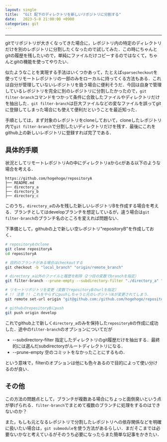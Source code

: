 ```yaml
---
layout: single
title:  "Git 配下のディレクトリを新しいリポジトリに分割する"
date:   2023-5-8 21:00:00 +0900
categories: git
---
```




---

gitでリポジトリが大きくなってきた場合に，レポジトリ内の特定のディレクトリだけを別のレポジトリに分割したくなったので試してみた．この時にちゃんとgitの履歴を残したいので，単純にファイルだけコピーするのではなくて，ちゃんとgitの機能を使ってやりたい．

似たようなことを実現する手法はいくつかあって，たとえば`sparsecheckout`を使ってリモートレポジトリの一部のみをローカルに持ってくる方法もある．これは自分が管理していないレポジトリを扱う場合に便利そうだ．今回は自身で管理しているレポジトリを完全に別のレポジトリに分割したかったので，`git filter-branch`コマンドをつかって条件に合致したファイルやディレクトリだけを抽出した．`git filter-branch`は巨大ファイルなどの変なファイルを誤ってgitに登録してしまった場合にも使えて便利だということを最近知った．

手順としては，まず対象のレポジトリをcloneしておいて，cloneしたレポジトリ内で`git filter-branch`で分割したいディレクトリだけを残す．最後にこれをgithub上の新しいレポジトリに登録すれば完了である．


## 具体的手順

状況としてリモートレポジトリAの中にディレクトリaからcがある以下のような場合を考える．

```
https://github.com/hogehoge/repositoryA
├── README.md
├── directory_a
├── directory_b
├── directory_c
```

このうち，`directory_a`のみを残した新しいレポジトリBを作成する場合を考える．ブランチとしてはdevelopブランチを想定しているが，違う場合は`git filter-branch`のブランチ名のところを変えれば問題ない．

下準備として，githubの上で新しい空レポジトリ"repositoryB"を作成しておく．

```bash
# repositoryAのclone
git clone repositoryA
cd repositoryA

# 目的のブランチがある場合はcheckoutする
git checkout -b "local_branch" "origin/remote_branch"

# directory_a以外のファイルと履歴を削除（2つ目の変数でbranchを指定）
git filter-branch --prune-empty --subdirectory-filter "./directory_a" "develop"

# リモートリポジトリを変更（変数でrepositoryBのurlを指定）
# !! 注意 !! これをやらずにpushしちゃうと元のレポジトリAが変更されてしまう．
git remote set-url origin "git@github.com:/github.com/hogehoge/repositoryB"

# githubのrepositoryBにpush
git push origin develop
```

これでgithub上で新しく`directory_a`のみを保持した`repositoryB`の作成に成功した．途中の`filter-branch`のオプションについてだが

- --subdirectory-filter <directory>
           指定したディレクトリのgit履歴だけを抽出する．最終的には選んだsubdirectoryがルートディレクトリになる．
- --prune-empty
           空のコミットをなかったことにするもの．
           
という意味で，filterのオプションは他にも色々あるので目的によって使い分けるのが良い．


## その他

この方法の問題点として，ブランチが複数ある場合にちょっと面倒臭いという点が挙げられる．`filter-branch`でまとめて複数のブランチに処理をするのはできないのか？

また，もしも元となるレポジトリで分割したレポジトリへの依存関係などを明確に扱いたい場合は，`git submodule`を使う方法があるらしい．まだそこまでは必要ないかなと考えているがそのうち必要になったらまた簡単な記事をかきたい．


